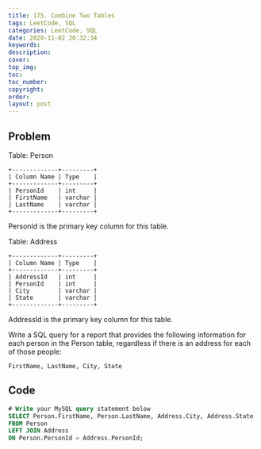 ```yaml
---
title: 175. Combine Two Tables
tags: LeetCode, SQL
categories: LeetCode, SQL
date: 2020-11-02 20:32:34
keywords:
description:
cover:
top_img:
toc:
toc_number:
copyright:
order:
layout: post
---
```


## Problem

Table: Person

```
+-------------+---------+
| Column Name | Type    |
+-------------+---------+
| PersonId    | int     |
| FirstName   | varchar |
| LastName    | varchar |
+-------------+---------+
```

PersonId is the primary key column for this table.

Table: Address

```
+-------------+---------+
| Column Name | Type    |
+-------------+---------+
| AddressId   | int     |
| PersonId    | int     |
| City        | varchar |
| State       | varchar |
+-------------+---------+
```

AddressId is the primary key column for this table.

Write a SQL query for a report that provides the following information for each person in the Person table, regardless if there is an address for each of those people:

```
FirstName, LastName, City, State
```

## Code

```sql
# Write your MySQL query statement below
SELECT Person.FirstName, Person.LastName, Address.City, Address.State
FROM Person
LEFT JOIN Address
ON Person.PersonId = Address.PersonId;
```
